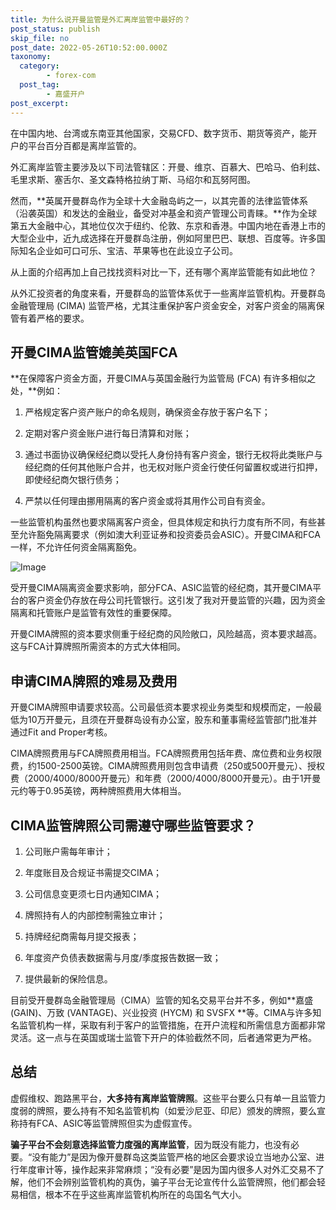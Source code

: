 ```yaml
---
title: 为什么说开曼监管是外汇离岸监管中最好的？
post_status: publish
skip_file: no
post_date: 2022-05-26T10:52:00.000Z
taxonomy:
  category:
        - forex-com
  post_tag:
        - 嘉盛开户
post_excerpt: 
---
```

在中国内地、台湾或东南亚其他国家，交易CFD、数字货币、期货等资产，能开户的平台百分百都是离岸监管的。

外汇离岸监管主要涉及以下司法管辖区：开曼、维京、百慕大、巴哈马、伯利兹、毛里求斯、塞舌尔、圣文森特格拉纳丁斯、马绍尔和瓦努阿图。

然而，**英属开曼群岛作为全球十大金融岛屿之一，以其完善的法律监管体系（沿袭英国）和发达的金融业，备受对冲基金和资产管理公司青睐。**作为全球第五大金融中心，其地位仅次于纽约、伦敦、东京和香港。中国内地在香港上市的大型企业中，近九成选择在开曼群岛注册，例如阿里巴巴、联想、百度等。许多国际知名企业如可口可乐、宝洁、苹果等也在此设立子公司。

从上面的介绍再加上自己找找资料对比一下，还有哪个离岸监管能有如此地位？

从外汇投资者的角度来看，开曼群岛的监管体系优于一些离岸监管机构。开曼群岛金融管理局 (CIMA) 监管严格，尤其注重保护客户资金安全，对客户资金的隔离保管有着严格的要求。

## 开曼CIMA监管媲美英国FCA

**在保障客户资金方面，开曼CIMA与英国金融行为监管局 (FCA) 有许多相似之处，**例如：

1. 严格规定客户资产账户的命名规则，确保资金存放于客户名下；

1. 定期对客户资金账户进行每日清算和对账；

1. 通过书面协议确保经纪商以受托人身份持有客户资金，银行无权将此类账户与经纪商的任何其他账户合并，也无权对账户资金行使任何留置权或进行扣押，即使经纪商欠银行债务；

1. 严禁以任何理由挪用隔离的客户资金或将其用作公司自有资金。

一些监管机构虽然也要求隔离客户资金，但具体规定和执行力度有所不同，有些甚至允许豁免隔离要求（例如澳大利亚证券和投资委员会ASIC）。开曼CIMA和FCA一样，不允许任何资金隔离豁免。

![Image](https://prod-files-secure.s3.us-west-2.amazonaws.com/39ed1227-6d7d-4570-be36-9ccd4a2c4241/bd849744-3fcb-4a37-8312-357962c8f065/image.png?X-Amz-Algorithm=AWS4-HMAC-SHA256&X-Amz-Content-Sha256=UNSIGNED-PAYLOAD&X-Amz-Credential=ASIAZI2LB466RSFXTNP6%2F20250908%2Fus-west-2%2Fs3%2Faws4_request&X-Amz-Date=20250908T101345Z&X-Amz-Expires=3600&X-Amz-Security-Token=IQoJb3JpZ2luX2VjEFIaCXVzLXdlc3QtMiJGMEQCIHglq6r5VJFt5bSwirDVo7Y1TeolFGCs%2BfKK6pRuSd9cAiBjvXzRASBJGVeAazoaeKSg442Yvlc6G3NqtDdRwGDKHCqIBAi7%2F%2F%2F%2F%2F%2F%2F%2F%2F%2F8BEAAaDDYzNzQyMzE4MzgwNSIM52yyVKILG%2B662O1RKtwD9LyzaJcxbEBAHKjUlUIMS2SdZS5w1xbL%2BK26DHTTkpyXB4X4gjprTukz%2BAUzUrVojUW8wjMe29qgdndmR%2BGRSGPiC0ct7HHosck5%2BC0UjkSoETxbyTR%2BrFmWpOjEP5Af0AkF0U5PmSEJiw6YL8a2%2FOQCWqejiZjnPEmImbLT4KwS9RZXCYG%2FRs4VbIdeT79X5BFyR2%2BGL51DSr5Fbc3AiNFO%2BjMcJ8EMhkCVrsRbGXPsKmm3QGYH3Xdsj4U94lEyCLGVJPan1xPwnE4h0Whqd2lvIaOvfNnSGs6OnKFIpyW9fKasuB2vlN0XRpTp4tKNuLzHCjMUwLwjXAZmoSuAFHIGsZfIQofOhAhZvN75JNCTDiRdGEUytCyyCrQbkVwDNsyimUNG7kM6p2pdwF3EFHnuQb6erO18ZHiHOgvaCsATKbeS%2B8jHibxMVGVzgQYmhzYy2twFASlddC9QdA9LcaIlytb3dNIgOitSwK94URqVeHDI8NH9rm0YCFJKdioD0H%2BiptkgUVhvwoxsOCx9kfnxFi7Xoef0lCzkE62wVgtiMonluoya7YfxWxX2s2Kc2XWuLN48r%2F4YSo6B8T4nt3Z7HCBmNHrD56d%2BDoonxZKuqmYsSUlu%2BB2y9gAwm8n6xQY6pgEWlEfGo%2Ff0H05Ck3eynbsfzgwzlPTHmeuW%2Bgk0MUGT5%2F%2FHA%2FF9w85n%2B29%2BAB1ammjGXm1A6ep4hvM%2F0QX4REnnC%2BOylgDYwX4%2F1KI07mGuZ78SyWip1aRTsFeHgDjiL10QElpnfDLp%2BNRexDJYSEKKkr8oWGGfL0fuaTklgRvvj3k%2BFTHzNZ%2F%2Br4OmoGLbbyHcKmzRYFEpAixLHIUuBkRwNywCZGHC&X-Amz-Signature=6025c263599af3e9204835f51f325e3dee3061e21d3a15477134c4f23fa5f3c3&X-Amz-SignedHeaders=host&x-amz-checksum-mode=ENABLED&x-id=GetObject)

受开曼CIMA隔离资金要求影响，部分FCA、ASIC监管的经纪商，其开曼CIMA平台的客户资金仍存放在母公司托管银行。这引发了我对开曼监管的兴趣，因为资金隔离和托管账户是监管有效性的重要保障。

开曼CIMA牌照的资本要求侧重于经纪商的风险敞口，风险越高，资本要求越高。这与FCA计算牌照所需资本的方式大体相同。

## **申请CIMA牌照的难易及费用**

开曼CIMA牌照申请要求较高。公司最低资本要求视业务类型和规模而定，一般最低为10万开曼元，且须在开曼群岛设有办公室，股东和董事需经监管部门批准并通过Fit and Proper考核。

CIMA牌照费用与FCA牌照费用相当。FCA牌照费用包括年费、席位费和业务权限费，约1500-2500英镑。CIMA牌照费用则包含申请费（250或500开曼元）、授权费（2000/4000/8000开曼元）和年费（2000/4000/8000开曼元）。由于1开曼元约等于0.95英镑，两种牌照费用大体相当。

## CIMA监管牌照公司需遵守哪些监管要求？

1. 公司账户需每年审计；

1. 年度账目及合规证书需提交CIMA；

1. 公司信息变更须七日内通知CIMA；

1. 牌照持有人的内部控制需独立审计；

1. 持牌经纪商需每月提交报表；

1. 年度资产负债表数据需与月度/季度报告数据一致；

1. 提供最新的保险信息。

目前受开曼群岛金融管理局（CIMA）监管的知名交易平台并不多，例如**嘉盛 (GAIN)、万致 (VANTAGE)、兴业投资 (HYCM) 和 SVSFX **等。CIMA与许多知名监管机构一样，采取有利于客户的监管措施，在开户流程和所需信息方面都非常灵活。这一点与在英国或瑞士监管下开户的体验截然不同，后者通常更为严格。

## 总结

虚假维权、跑路黑平台，**大多持有离岸监管牌照**。这些平台要么只有单一且监管力度弱的牌照，要么持有不知名监管机构（如爱沙尼亚、印尼）颁发的牌照，要么宣称持有FCA、ASIC等监管牌照但实为虚假宣传。

**骗子平台不会刻意选择监管力度强的离岸监管**，因为既没有能力，也没有必要。“没有能力”是因为像开曼群岛这类监管严格的地区会要求设立当地办公室、进行年度审计等，操作起来非常麻烦；“没有必要”是因为国内很多人对外汇交易不了解，他们不会辨别监管机构的真伪，骗子平台无论宣传什么监管牌照，他们都会轻易相信，根本不在乎这些离岸监管机构所在的岛国名气大小。
